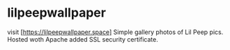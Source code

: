 # lilpeepwallpaper
visit [https://lilpeepwallpaper.space]
Simple gallery photos of Lil Peep pics. Hosted woth Apache added SSL security certificate.
